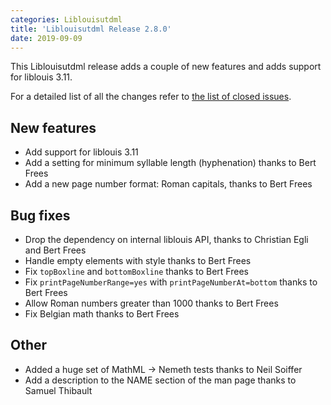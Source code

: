 ```yaml
---
categories: Liblouisutdml
title: 'Liblouisutdml Release 2.8.0'
date: 2019-09-09
---
```


This Liblouisutdml release adds a couple of new features and adds support for liblouis 3.11.

For a detailed list of all the changes refer to [the list of closed issues](https://github.com/liblouis/liblouisutdml/milestone/3?closed=1).

New features
------------

-   Add support for liblouis 3.11
-   Add a setting for minimum syllable length (hyphenation) thanks to Bert Frees
-   Add a new page number format: Roman capitals, thanks to Bert Frees

Bug fixes
---------

-   Drop the dependency on internal liblouis API, thanks to Christian Egli and Bert Frees
-   Handle empty elements with style thanks to Bert Frees
-   Fix `topBoxline` and `bottomBoxline` thanks to Bert Frees
-   Fix `printPageNumberRange=yes` with `printPageNumberAt=bottom` thanks to Bert Frees
-   Allow Roman numbers greater than 1000 thanks to Bert Frees
-   Fix Belgian math thanks to Bert Frees

Other
-----

-   Added a huge set of MathML -\> Nemeth tests thanks to Neil Soiffer
-   Add a description to the NAME section of the man page thanks to Samuel Thibault
